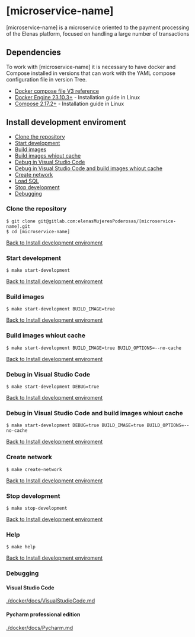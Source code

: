 # [microservice-name]

[microservice-name] is a microservice oriented to the payment processing of the Elenas platform, focused on handling a large number of transactions

## Dependencies
To work with [microservice-name] it is necessary to have docker and Compose installed in versions that can work with the YAML compose configuration file in version Tree.

- [Docker compose file V3 reference](https://docs.docker.com/compose/compose-file/compose-file-v3/)
- [Docker Engine 23.10.3+](https://docs.docker.com/engine/installation/) - Installation guide in Linux
- [Compose 2.17.2+](https://docs.docker.com/compose/install/#/install-using-pip) - Installation guide in Linux

## Install development enviroment
* [Clone the repository](#clone-the-repository)
* [Start development](#start-development)
* [Build images](#build-images)
* [Build images whiout cache](#build-images-whiout-cache)
* [Debug in Visual Studio Code](#debug-in-visual-studio-code)
* [Debug in Visual Studio Code and build images whiout cache](#debug-in-visual-studio-code-and-build-images-whiout-cache)
* [Create network](#create-network)
* [Load SQL](#load-sql)
* [Stop development](#stop-development)
* [Debugging](#debugging)

### Clone the repository
```
$ git clone git@gitlab.com:elenasMujeresPoderosas/[microservice-name].git
$ cd [microservice-name]
```
[Back to Install development enviroment](#install-development-enviroment)

### Start development
```
$ make start-development
```

[Back to Install development enviroment](#install-development-enviroment)

### Build images 
```
$ make start-development BUILD_IMAGE=true
```
[Back to Install development enviroment](#install-development-enviroment)

### Build images whiout cache
```
$ make start-development BUILD_IMAGE=true BUILD_OPTIONS=--no-cache
```
[Back to Install development enviroment](#install-development-enviroment)

### Debug in Visual Studio Code
```
$ make start-development DEBUG=true
```
[Back to Install development enviroment](#install-development-enviroment)

### Debug in Visual Studio Code and build images whiout cache
```
$ make start-development DEBUG=true BUILD_IMAGE=true BUILD_OPTIONS=--no-cache
```
[Back to Install development enviroment](#install-development-enviroment)

### Create network
```
$ make create-network
```
[Back to Install development enviroment](#install-development-enviroment)

### Stop development
```
$ make stop-development
```

[Back to Install development enviroment](#install-development-enviroment)

### Help
```
$ make help
```

[Back to Install development enviroment](#install-development-enviroment)


### Debugging

#### Visual Studio Code
[./docker/docs/VisualStudioCode.md](./docker/docs/VisualStudioCode.md)

#### Pycharm professional edition
[./docker/docs/Pycharm.md](./docker/docs/PycharmProfessionalEdition.md)
